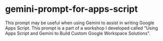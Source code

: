 # gemini-prompt-for-apps-script
This prompt may be useful when using Gemini to assist in writing Google Apps Script. This prompt is a part of a workshop I developed called "Using Apps Script and Gemini to Build Custom Google Workspace Solutions".
